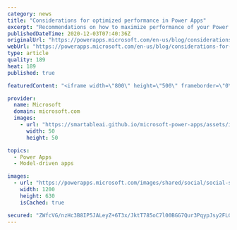 ```yaml
---
category: news
title: "Considerations for optimized performance in Power Apps"
excerpt: "Recommendations on how to maximize performance of your Power Apps "
publishedDateTime: 2020-12-03T07:40:36Z
originalUrl: "https://powerapps.microsoft.com/en-us/blog/considerations-for-optimized-performance-in-power-apps/"
webUrl: "https://powerapps.microsoft.com/en-us/blog/considerations-for-optimized-performance-in-power-apps/"
type: article
quality: 189
heat: 189
published: true

featuredContent: "<iframe width=\"800\" height=\"500\" frameborder=\"0\" src=\"https://www.youtube.com/embed/jcKoqC9Vfmo\" allow=\"accelerometer; autoplay; encrypted-media; gyroscope; picture-in-picture\" allowfullscreen></iframe>"

provider:
  name: Microsoft
  domain: microsoft.com
  images:
    - url: "https://smartableai.github.io/microsoft-power-apps/assets/images/organizations/microsoft.com-50x50.jpg"
      width: 50
      height: 50

topics:
  - Power Apps
  - Model-driven apps

images:
  - url: "https://powerapps.microsoft.com/images/shared/social/social-share-post-ignite.png"
    width: 1200
    height: 630
    isCached: true

secured: "ZWfcVG/nzHc3B8IP5JALeyZ+6T3x/JktT785oC7l00BGG7Qur3PqypJsy2FLGdDFh4oTjMS/jaCuZNRS6kLb11VXhD8bu+8w6iwU3VLIsUd0EGIieCbDdJ5DUr3mU/aIO4qlACOEub8/xbtILNQjBqlWWOFhv5UtMC3zAHHTvaaXKo99WqM6NxRTPRUXhoKItYx7/my/fotxvBg1/7caHfFeQngFauQxvSrUd82Bb6A8k4PBFSkotWrwSlfl0tCtcyjSTqiFpuVhu17FZWmdaJoXOct03aF0seHI8d1pI97zOz0A0s0J92Bq0KH9JW+KRsFySs00z5NKdYD28YZwQNQ8bSgNIYr8jbC3X9M/MVRFvq4YyYTy4OA1sYeu7s7X6rmFGUKpVs8mPMRpglPZLOoytBUsCgglEbF5R+8ZgKfx4WVz5Pms3OgiZC7xhakzyZUuAW3qtz03hnTQomUiFg==;3zGZiiYeQrq3WqpXcDhPkQ=="
---
```


